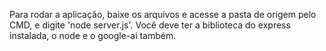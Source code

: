 Para rodar a aplicação, baixe os arquivos e acesse a pasta de origem pelo CMD, e digite 'node server.js'. Você deve ter a biblioteca do express instalada, o node e o google-ai também.
